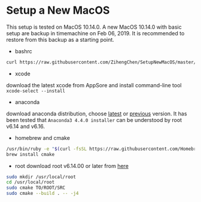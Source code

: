 
# Setup a New MacOS
This setup is tested on MacOS 10.14.0. A new MacOS 10.14.0 with basic setup are backup in timemachine on Feb 06, 2019. It is recommended to restore from this backup as a starting point.


* bashrc

```bash
curl https://raw.githubusercontent.com/ZihengChen/SetupNewMacOS/master/bash_profile.sh ~/.bash_profile
```

* xcode 

download the latest xcode from AppSore and install command-line tool `xcode-select --install`

* anaconda

download anaconda distribution, choose [latest](https://www.anaconda.com/distribution/) or [previous](https://repo.continuum.io/archive/) version. It has been tested that `Anaconda3 4.4.0 installer` can be understood by root v6.14 and v6.16.

* homebrew and cmake

```bash
/usr/bin/ruby -e "$(curl -fsSL https://raw.githubusercontent.com/Homebrew/install/master/install)"
brew install cmake
```

* root
download root v6.14.00 or later from [here](https://root.cern.ch/downloading-root)
```bash
sudo mkdir /usr/local/root
cd /usr/local/root
sudo cmake TO/ROOT/SRC 
sudo cmake --build . -- -j4
```
